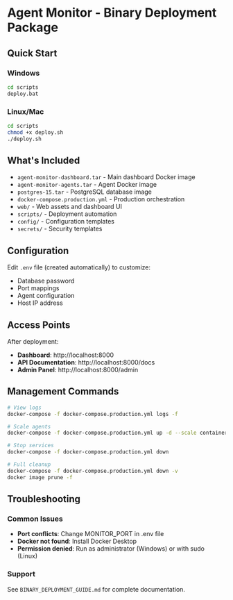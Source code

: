 # Agent Monitor - Binary Deployment Package

## Quick Start

### Windows
```cmd
cd scripts
deploy.bat
```

### Linux/Mac
```bash
cd scripts
chmod +x deploy.sh
./deploy.sh
```

## What's Included

- `agent-monitor-dashboard.tar` - Main dashboard Docker image
- `agent-monitor-agents.tar` - Agent Docker image
- `postgres-15.tar` - PostgreSQL database image
- `docker-compose.production.yml` - Production orchestration
- `web/` - Web assets and dashboard UI
- `scripts/` - Deployment automation
- `config/` - Configuration templates
- `secrets/` - Security templates

## Configuration

Edit `.env` file (created automatically) to customize:
- Database password
- Port mappings
- Agent configuration
- Host IP address

## Access Points

After deployment:
- **Dashboard**: http://localhost:8000
- **API Documentation**: http://localhost:8000/docs
- **Admin Panel**: http://localhost:8000/admin

## Management Commands

```bash
# View logs
docker-compose -f docker-compose.production.yml logs -f

# Scale agents
docker-compose -f docker-compose.production.yml up -d --scale container-agent=5

# Stop services
docker-compose -f docker-compose.production.yml down

# Full cleanup
docker-compose -f docker-compose.production.yml down -v
docker image prune -f
```

## Troubleshooting

### Common Issues
- **Port conflicts**: Change MONITOR_PORT in .env file
- **Docker not found**: Install Docker Desktop
- **Permission denied**: Run as administrator (Windows) or with sudo (Linux)

### Support
See `BINARY_DEPLOYMENT_GUIDE.md` for complete documentation.
